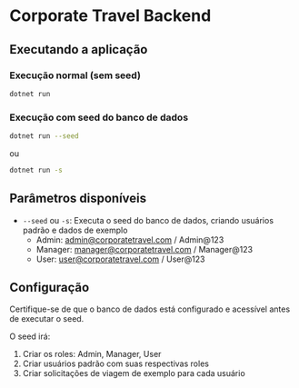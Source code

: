 # Corporate Travel Backend

## Executando a aplicação

### Execução normal (sem seed)
```bash
dotnet run
```

### Execução com seed do banco de dados
```bash
dotnet run --seed
```
ou
```bash
dotnet run -s
```

## Parâmetros disponíveis

- `--seed` ou `-s`: Executa o seed do banco de dados, criando usuários padrão e dados de exemplo
  - Admin: admin@corporatetravel.com / Admin@123
  - Manager: manager@corporatetravel.com / Manager@123
  - User: user@corporatetravel.com / User@123

## Configuração

Certifique-se de que o banco de dados está configurado e acessível antes de executar o seed.

O seed irá:
1. Criar os roles: Admin, Manager, User
2. Criar usuários padrão com suas respectivas roles
3. Criar solicitações de viagem de exemplo para cada usuário 